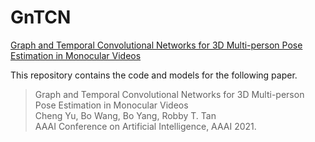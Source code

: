 # GnTCN

[Graph and Temporal Convolutional Networks for 3D Multi-person Pose Estimation in Monocular Videos](https://arxiv.org/pdf/2012.11806.pdf)

This repository contains the code and models for the following paper. 

> Graph and Temporal Convolutional Networks for 3D Multi-person Pose Estimation in Monocular Videos  
> Cheng Yu, Bo Wang, Bo Yang, Robby T. Tan  
> AAAI Conference on Artificial Intelligence, AAAI 2021.
